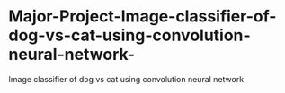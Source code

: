 # Major-Project-Image-classifier-of-dog-vs-cat-using-convolution-neural-network-
Image classifier of dog vs cat using convolution neural network
